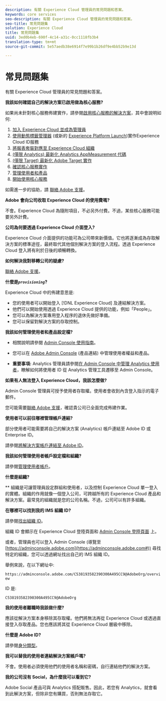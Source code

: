 ```yaml
---
description: 有關 Experience Cloud 管理員的常見問題和答案。
keywords: core services
seo-description: 有關 Experience Cloud 管理員的常見問題和答案。
seo-title: 常見問題集
solution: Experience Cloud
title: 常見問題集
uuid: 3ed0b4eb-690f-4c14-a31c-0cc1118fb3b4
translation-type: tm+mt
source-git-commit: 5e57aedb38e6914f7e99b1b26df9e4bb52b9e13d

---
```



# 常見問題集

有關 Experience Cloud 管理員的常見問題和答案。

**我該如何確認自己的解決方案已啟用做為核心服務?**

如果尚未針對核心服務佈建實作，請參閱[啟用核心服務的解決方案](../core-services/core-services.md#concept_07ED1D5C64234E77976E6D572E78FB9C)，其中會說明如何:


1. [加入 Experience Cloud 並成為管理員](../core-services/core-services.md#section_2423F0BD3DF642658103310EE5EA6154)
1. [使用動態標籤管理器](../core-services/core-services.md#section_3C9F6DF37C654D939625BB4D485E4354) (或新的 [Experience Platform Launch](https://docs.adobe.com/content/help/en/launch/using/intro/get-started/quick-start.html))實作Experience Cloud ID服務
1. [將報表套裝對應至 Experience Cloud 組織](../core-services/core-services.md#concept_apg_zq2_rw)
1. [(僅限 Analytics) 最新化 Analytics AppMeasurement 代碼](../core-services/core-services.md#section_1798D9D0F05C47E29816AC4EEB9A0913)
1. [(僅限 Target) 最新化 Adobe Target 實作](../core-services/core-services.md#section_C2F4493C7A36406DAE2266B429A4BD24)
1. [確認核心服務實作](../core-services/core-services.md#section_E641782A0F4F44AF8C9C91216BE330D5)
1. [管理使用者和產品](../core-services/core-services.md#section_B6E95F4E0E12483CB9DA99CBC0C5A4AF)
1. [開始使用核心服務](../core-services/core-services.md#section_960C06093623462E8EA247B3E97274A1)




如需進一步的協助，請 [聯絡 Adobe 支援](https://helpx.adobe.com/marketing-cloud/contact-support.html)。

**Adobe 會向公司收取 Experience Cloud 的使用費嗎?**

不會。Experience Cloud 為隨附項目，不必另外付費。不過，某些核心服務可能要另外計費。

**公司為何要透過 Experience Cloud 介面登入?**

Experience Cloud 介面提供的功能可為公司帶來新價值。它也將逐漸成為存取解決方案的標準途徑，最終取代其他個別解決方案的登入流程。透過 Experience Cloud 登入將有利於日後的順暢轉換。

**如何解決我對移轉公司的疑慮?**

[聯絡 Adobe 支援](https://helpx.adobe.com/marketing-cloud/contact-support.html)。

**什麼是&#x200B;*`provisioning`*?**

Experience Cloud 中的佈建意思是:

* 您的使用者可以開始登入 [!DNL Experience Cloud] 及連結解決方案。
* 他們可以開始使用透過 Experience Cloud 提供的功能，例如「People」。
* 您可以為解決方案專用登入程序的退休先做好準備。
* 您可以保留對解決方案的存取控制。

**我該如何管理使用者和產品設定檔?**

* 相關說明請參閱 [Admin Console 使用指南](https://helpx.adobe.com/enterprise/administering/user-guide.html)。

* 您可以在 [Adobe Admin Console](https://adminconsole.adobe.com/enterprise) (產品連結) 中管理使用者權益和產品。

* **重要事項:** Analytics 管理員請參閱[在 Admin Console 中管理 Analytics 使用者](https://docs.adobe.com/content/help/en/analytics/admin/user-product-management/user-management/migrate-users/c-migration-tool.html)，瞭解如何將使用者 ID 從 Analytics 管理工具遷移至 Admin Console。

**如果有人無法登入 Experience Cloud，我該怎麼做?**

Admin Console 管理員可授予使用者存取權。使用者會收到內含登入指示的電子郵件。

您可能需要[聯絡 Adobe 支援](https://helpx.adobe.com/marketing-cloud/contact-support.html)，確認貴公司已全面完成佈建作業。

**使用者可以前往哪裡管理帳戶連結?**

部分使用者可能需要將自己的解決方案 (Analytics) 帳戶連結至 Adobe ID 或 Enterprise ID。

請參閱[將解決方案帳戶連結至 Adobe ID](../admin-getting-started/organizations.md#task_FD389E78640848919E247AC5E95B8369)。

**我該如何管理使用者帳戶設定檔和組織?**

請參閱[管理使用者帳戶](../admin-getting-started/organizations.md#topic_C31CB834F109465A82ED57FF0563B3F1)。

**什麼是組織?**

** 組織是可讓管理員設定群組和使用者，以及控制 Experience Cloud 單一登入的實體。組織的作用就像一個登入公司，可跨越所有的 Experience Cloud 產品和解決方案。最常見的組織就是您的公司名稱。不過，公司可以有許多組織。

**在哪裡可以找到我的 IMS 組織 ID?**

請參閱[找出組織 ID](organizations.md)。

組織 ID 會顯示在 Experience Cloud 登陸頁面和 [Admin Console 登陸頁面](https://adminconsole.adobe.com) 上。

或者，管理員也可以登入 Admin Console (導覽至 [https://adminconsole.adobe.com](https://adminconsole.adobe.com#)) 尋找特定的組織，您可以透過網址找出自己的 IMS 組織 ID。

舉例來說，在以下網址中:

`https://adminconsole.adobe.com/C538193582390300A495CC9@AdobeOrg/overview`

ID 是:

`C538193582390300A495CC9@AdobeOrg`

**我的使用者離職時我該做什麼?**

應該從解決方案本身移除其存取權。他們將無法再從 Experience Cloud 或透過直接登入存取產品。您也應該將其從 Experience Cloud 層級中移除。

**什麼是 Adobe ID?**

請參閱[身分類型](https://helpx.adobe.com/enterprise/help/identity.html)。

**我可以替我的使用者連結解決方案帳戶嗎?**

不會。使用者必須使用他們的使用者名稱和密碼，自行連結他們的解決方案。

**我的公司沒有 Social，為什麼我可以看到它?**

Adobe Social 產品可與 Analytics 搭配販售。因此，若您有 Analytics，就會看到此解決方案，但除非您有購買，否則無法存取它。